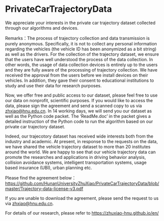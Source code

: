 # PrivateCarTrajectoryData

We appreciate your interests in the private car trajectory dataset collected through our algorithms and devices. 

Remarks：The process of trajectory collection and data transmission is purely anonymous. Specifically, it is not to collect any personal information regarding the vehicles (the vehicle ID has been anonymized as a bit string) as well as the drivers. For the collection of the trajectory dataset, we ensure that the users have well understood the process of the data collection. In other words, the usage of data collection devices is entirely up to the users and they are fully aware of the processing of trajectory collection. We have received the approval from the users before we install devices on their vehicles. In addition, they gave their consent to educational institutions to study and use their data for research purposes.

Now, we offer free and public access to our dataset, please feel free to use our data on nonprofit, scientific purposes. If you would like to access the data, please sign the agreement  and send a scanned copy to us via zhxiao@hnu.edu.cn. In 14 working days, we will send you our dataset as well as the Python code packet. The ‘ReadMe.doc’ in the packet gives a detailed instruction of the Python code to run the  algorithm based on our private car trajectory dataset.

Indeed, our trajecotory dataset has received wide interests both from the industry and academic. At present, in response to the requests on the data, we have shared the vehicle trajectory dataset to more than 20 institutes around the world. We are happy to see that our vehicle trajectory data can promote the researches and applications in driving behavior analysis, collision avoidance systems, intelligent transportation systems, usage based insurance (UBI), urban planning etc.

Please find the agreement below：
https://github.com/HunanUniversityZhuXiao/PrivateCarTrajectoryData/blob/master/Trajectory-data-license-v3.pdf

If you are unable to download the agreement, please send the request to us via zhxiao@hnu.edu.cn. 

For details of our research, please refer to https://zhuxiao-hnu.github.io/en/
